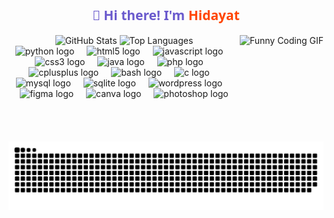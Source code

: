 <h2 align="center" style="color: #6a5acd; font-family: 'Segoe UI', Tahoma, Geneva, Verdana, sans-serif;">👋 Hi there! I'm <span style="color: #ff4500;">Hidayat</span></h2>

<div align="center">
  <img src="https://github-readme-stats.vercel.app/api?username=hidayathero&layout=compact&card_width=320&langs_count=5&theme=radical&hide_border=false" height="180" alt="GitHub Stats" />
  <img src="https://github-readme-stats.vercel.app/api/top-langs?username=hidayathero&layout=compact&card_width=320&langs_count=5&theme=radical&hide_border=false" height="180" alt="Top Languages" />
  <img align="right" height="150" src="https://i.pinimg.com/originals/09/08/da/0908da16c8c1a95c0788c255f1718826.jpg" alt="Funny Coding GIF" />
</div>

<div align="center">
  <img src="https://skillicons.dev/icons?i=py" height="40" alt="python logo"  />
  <img width="12" />
  <img src="https://skillicons.dev/icons?i=html" height="40" alt="html5 logo"  />
  <img width="12" />
  <img src="https://cdn.jsdelivr.net/gh/devicons/devicon/icons/javascript/javascript-original.svg" height="40" alt="javascript logo"  />
  <img width="12" />
  <img src="https://cdn.jsdelivr.net/gh/devicons/devicon/icons/css3/css3-original.svg" height="40" alt="css3 logo"  />
  <img width="12" />
  <img src="https://cdn.jsdelivr.net/gh/devicons/devicon/icons/java/java-original.svg" height="40" alt="java logo"  />
  <img width="12" />
  <img src="https://cdn.jsdelivr.net/gh/devicons/devicon/icons/php/php-original.svg" height="40" alt="php logo"  />
  <img width="12" />
  <img src="https://cdn.simpleicons.org/c++/00599C" height="40" alt="cplusplus logo"  />
  <img width="12" />
  <img src="https://skillicons.dev/icons?i=bash" height="40" alt="bash logo"  />
  <img width="12" />
  <img src="https://cdn.jsdelivr.net/gh/devicons/devicon/icons/c/c-original.svg" height="40" alt="c logo"  />
  <img width="12" />
  <img src="https://cdn.jsdelivr.net/gh/devicons/devicon/icons/mysql/mysql-original.svg" height="40" alt="mysql logo"  />
  <img width="12" />
  <img src="https://cdn.jsdelivr.net/gh/devicons/devicon/icons/sqlite/sqlite-original.svg" height="40" alt="sqlite logo"  />
  <img width="12" />
  <img src="https://cdn.jsdelivr.net/gh/devicons/devicon/icons/wordpress/wordpress-original.svg" height="40" alt="wordpress logo"  />
  <img width="12" />
  <img src="https://cdn.jsdelivr.net/gh/devicons/devicon/icons/figma/figma-original.svg" height="40" alt="figma logo"  />
  <img width="12" />
  <img src="https://cdn.jsdelivr.net/gh/devicons/devicon/icons/canva/canva-original.svg" height="40" alt="canva logo"  />
  <img width="12" />
  <img src="https://cdn.jsdelivr.net/gh/devicons/devicon/icons/photoshop/photoshop-plain.svg" height="40" alt="photoshop logo"  />
</div>
</div></div>

<div align="center">
  <img src="https://raw.githubusercontent.com/platane/snk/output/github-contribution-grid-snake.svg" alt="GitHub Contribution Snake Animation" style="margin-top: 20px;" />
</div>

### 
